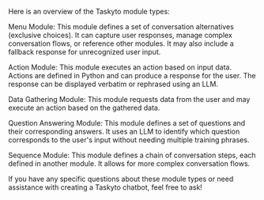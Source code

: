 Here is an overview of the Taskyto module types:

Menu Module: This module defines a set of conversation alternatives (exclusive choices). It can capture user responses, manage complex conversation flows, or reference other modules. It may also include a fallback response for unrecognized user input.

Action Module: This module executes an action based on input data. Actions are defined in Python and can produce a response for the user. The response can be displayed verbatim or rephrased using an LLM.

Data Gathering Module: This module requests data from the user and may execute an action based on the gathered data.

Question Answering Module: This module defines a set of questions and their corresponding answers. It uses an LLM to identify which question corresponds to the user's input without needing multiple training phrases.

Sequence Module: This module defines a chain of conversation steps, each defined in another module. It allows for more complex conversation flows.

If you have any specific questions about these module types or need assistance with creating a Taskyto chatbot, feel free to ask!